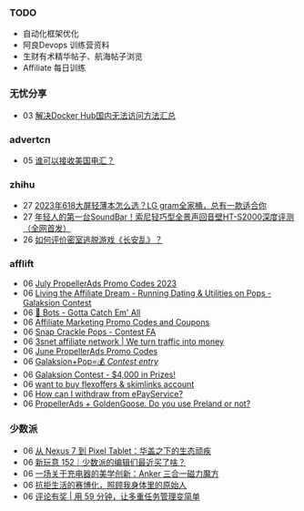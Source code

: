 ### TODO
-  自动化框架优化
-  阿良Devops 训练营资料
-  生财有术精华帖子、航海帖子浏览
-  Affiliate 每日训练

### 无忧分享
<!-- ruyo:START -->
-  03 [解决Docker Hub国内无法访问方法汇总](https://51.ruyo.net/18416.html)<!-- ruyo:END -->

### advertcn
<!-- advertcn:START -->
-  05 [谁可以接收美国电汇？](https://www.advertcn.com/forum.php?mod=viewthread&tid=111080)<!-- advertcn:END -->

### zhihu
<!-- zhihu:START -->
-  27 [2023年618大屏轻薄本怎么选？LG gram全家桶，总有一款适合你](http://zhuanlan.zhihu.com/p/632641888?utm_campaign=rss&utm_medium=rss&utm_source=rss&utm_content=title)
-  27 [年轻人的第一台SoundBar！索尼轻巧型全景声回音壁HT-S2000深度评测（全网首发）](http://zhuanlan.zhihu.com/p/630990296?utm_campaign=rss&utm_medium=rss&utm_source=rss&utm_content=title)
-  26 [如何评价密室逃脱游戏《长安乱》？](http://www.zhihu.com/question/563950552/answer/3045961312?utm_campaign=rss&utm_medium=rss&utm_source=rss&utm_content=title)<!-- zhihu:END -->

### afflift
<!-- afflift:START -->
-  06 [July PropellerAds Promo Codes 2023](https://afflift.com/f/threads/july-propellerads-promo-codes-2023.11242/?utm_source=rss&utm_medium=rss)
-  06 [Living the Affiliate Dream - Running Dating &amp; Utilities on Pops - Galaksion Contest](https://afflift.com/f/threads/living-the-affiliate-dream-running-dating-utilities-on-pops-galaksion-contest.11243/?utm_source=rss&utm_medium=rss)
-  06 [🤖 Bots - Gotta Catch Em&#39; All](https://afflift.com/f/threads/%F0%9F%A4%96-bots-gotta-catch-em-all.6693/?utm_source=rss&utm_medium=rss)
-  06 [Affiliate Marketing Promo Codes and Coupons](https://afflift.com/f/threads/affiliate-marketing-promo-codes-and-coupons.587/?utm_source=rss&utm_medium=rss)
-  06 [Snap Crackle Pops - Contest FA](https://afflift.com/f/threads/snap-crackle-pops-contest-fa.11235/?utm_source=rss&utm_medium=rss)
-  06 [3snet affiliate network | We turn traffic into money](https://afflift.com/f/threads/3snet-affiliate-network-we-turn-traffic-into-money.1333/?utm_source=rss&utm_medium=rss)
-  06 [June PropellerAds Promo Codes](https://afflift.com/f/threads/june-propellerads-promo-codes.11065/?utm_source=rss&utm_medium=rss)
-  06 [Galaksion+Pop=💰 *Contest entry*](https://afflift.com/f/threads/galaksion-pop-%F0%9F%92%B0-contest-entry.11231/?utm_source=rss&utm_medium=rss)
-  06 [Galaksion Contest - $4,000 in Prizes!](https://afflift.com/f/threads/galaksion-contest-4-000-in-prizes.11219/?utm_source=rss&utm_medium=rss)
-  06 [want to buy flexoffers &amp; skimlinks account](https://afflift.com/f/threads/want-to-buy-flexoffers-skimlinks-account.11241/?utm_source=rss&utm_medium=rss)
-  06 [How can I withdraw from ePayService?](https://afflift.com/f/threads/how-can-i-withdraw-from-epayservice.11236/?utm_source=rss&utm_medium=rss)
-  06 [PropellerAds + GoldenGoose. Do you use Preland or not?](https://afflift.com/f/threads/propellerads-goldengoose-do-you-use-preland-or-not.11143/?utm_source=rss&utm_medium=rss)<!-- afflift:END -->

### 少数派
<!-- sspai:START -->
-  06 [从 Nexus 7 到 Pixel Tablet：华盖之下的生态顽疾](https://sspai.com/prime/story/vintage-tech-stories-google-tablets)
-  06 [新玩意 152｜少数派的编辑们最近买了啥？](https://sspai.com/post/80882)
-  06 [一场关于充电器的美学创新：Anker 三合一磁力魔方](https://sspai.com/post/80724)
-  06 [抗拒生活的赛博化，照顾我身体里的原始人](https://sspai.com/post/80216)
-  06 [评论有奖 | 用 59 分钟，让多重任务管理变简单](https://sspai.com/post/80857)<!-- sspai:END -->
